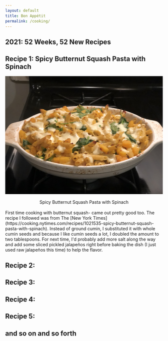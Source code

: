 ```yaml
---
layout: default
title: Bon Appétit
permalink: /cooking/
---
```

## 2021: 52 Weeks, 52 New Recipes

## Recipe 1: Spicy Butternut Squash Pasta with Spinach

![Image description](/images/20210101_Butternut_Squash.jpg)
<center>Spicy Butternut Squash Pasta with Spinach</center>
<br>
First time cooking with butternut squash- came out pretty good too. The recipe I followed was from The [New York Times](https://cooking.nytimes.com/recipes/1021535-spicy-butternut-squash-pasta-with-spinach). Instead of ground cumin, I substituted it with whole cumin seeds and because I like cumin seeds a lot, I doubled the amount to two tablespoons. For next time, I'd probably add more salt along the way and add some sliced pickled jalapeños right before baking the dish (I just used raw jalapeños this time) to help the flavor.


## Recipe 2:
## Recipe 3:
## Recipe 4:
## Recipe 5:
## and so on and so forth

